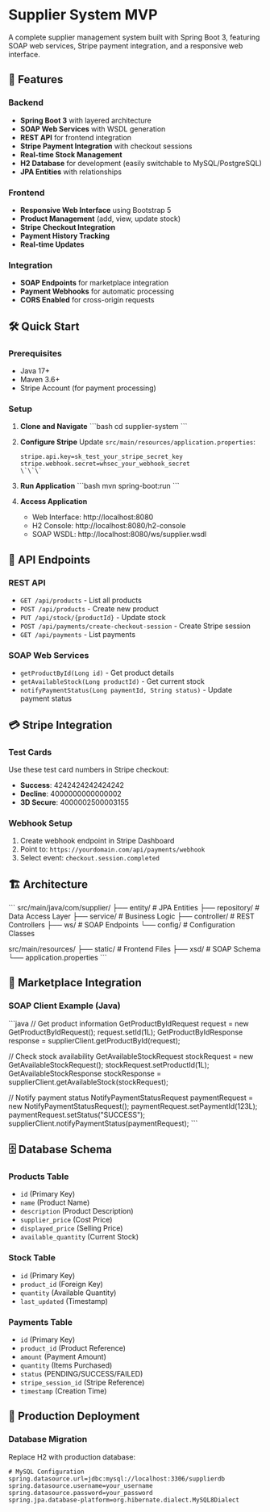 # Supplier System MVP

A complete supplier management system built with Spring Boot 3, featuring SOAP web services, Stripe payment integration, and a responsive web interface.

## 🚀 Features

### Backend
- **Spring Boot 3** with layered architecture
- **SOAP Web Services** with WSDL generation
- **REST API** for frontend integration
- **Stripe Payment Integration** with checkout sessions
- **Real-time Stock Management**
- **H2 Database** for development (easily switchable to MySQL/PostgreSQL)
- **JPA Entities** with relationships

### Frontend
- **Responsive Web Interface** using Bootstrap 5
- **Product Management** (add, view, update stock)
- **Stripe Checkout Integration**
- **Payment History Tracking**
- **Real-time Updates**

### Integration
- **SOAP Endpoints** for marketplace integration
- **Payment Webhooks** for automatic processing
- **CORS Enabled** for cross-origin requests

## 🛠️ Quick Start

### Prerequisites
- Java 17+
- Maven 3.6+
- Stripe Account (for payment processing)

### Setup

1. **Clone and Navigate**
   \`\`\`bash
   cd supplier-system
   \`\`\`

2. **Configure Stripe**
   Update `src/main/resources/application.properties`:
   ```properties
   stripe.api.key=sk_test_your_stripe_secret_key
   stripe.webhook.secret=whsec_your_webhook_secret
   \`\`\`

3. **Run Application**
   \`\`\`bash
   mvn spring-boot:run
   \`\`\`

4. **Access Application**
   - Web Interface: http://localhost:8080
   - H2 Console: http://localhost:8080/h2-console
   - SOAP WSDL: http://localhost:8080/ws/supplier.wsdl

## 📡 API Endpoints

### REST API
- `GET /api/products` - List all products
- `POST /api/products` - Create new product
- `PUT /api/stock/{productId}` - Update stock
- `POST /api/payments/create-checkout-session` - Create Stripe session
- `GET /api/payments` - List payments

### SOAP Web Services
- `getProductById(Long id)` - Get product details
- `getAvailableStock(Long productId)` - Get current stock
- `notifyPaymentStatus(Long paymentId, String status)` - Update payment status

## 💳 Stripe Integration

### Test Cards
Use these test card numbers in Stripe checkout:
- **Success**: 4242424242424242
- **Decline**: 4000000000000002
- **3D Secure**: 4000002500003155

### Webhook Setup
1. Create webhook endpoint in Stripe Dashboard
2. Point to: `https://yourdomain.com/api/payments/webhook`
3. Select event: `checkout.session.completed`

## 🏗️ Architecture

\`\`\`
src/main/java/com/supplier/
├── entity/          # JPA Entities
├── repository/      # Data Access Layer
├── service/         # Business Logic
├── controller/      # REST Controllers
├── ws/             # SOAP Endpoints
└── config/         # Configuration Classes

src/main/resources/
├── static/         # Frontend Files
├── xsd/           # SOAP Schema
└── application.properties
\`\`\`

## 🔌 Marketplace Integration

### SOAP Client Example (Java)
\`\`\`java
// Get product information
GetProductByIdRequest request = new GetProductByIdRequest();
request.setId(1L);
GetProductByIdResponse response = supplierClient.getProductById(request);

// Check stock availability
GetAvailableStockRequest stockRequest = new GetAvailableStockRequest();
stockRequest.setProductId(1L);
GetAvailableStockResponse stockResponse = supplierClient.getAvailableStock(stockRequest);

// Notify payment status
NotifyPaymentStatusRequest paymentRequest = new NotifyPaymentStatusRequest();
paymentRequest.setPaymentId(123L);
paymentRequest.setStatus("SUCCESS");
supplierClient.notifyPaymentStatus(paymentRequest);
\`\`\`

## 🗄️ Database Schema

### Products Table
- `id` (Primary Key)
- `name` (Product Name)
- `description` (Product Description)
- `supplier_price` (Cost Price)
- `displayed_price` (Selling Price)
- `available_quantity` (Current Stock)

### Stock Table
- `id` (Primary Key)
- `product_id` (Foreign Key)
- `quantity` (Available Quantity)
- `last_updated` (Timestamp)

### Payments Table
- `id` (Primary Key)
- `product_id` (Product Reference)
- `amount` (Payment Amount)
- `quantity` (Items Purchased)
- `status` (PENDING/SUCCESS/FAILED)
- `stripe_session_id` (Stripe Reference)
- `timestamp` (Creation Time)

## 🚀 Production Deployment

### Database Migration
Replace H2 with production database:

```properties
# MySQL Configuration
spring.datasource.url=jdbc:mysql://localhost:3306/supplierdb
spring.datasource.username=your_username
spring.datasource.password=your_password
spring.jpa.database-platform=org.hibernate.dialect.MySQL8Dialect
